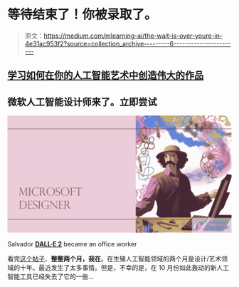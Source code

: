# 等待结束了！你被录取了。

> 原文：<https://medium.com/mlearning-ai/the-wait-is-over-youre-in-4e31ac953f2?source=collection_archive---------6----------------------->

## [学习如何在你的人工智能艺术中创造伟大的作品](https://open.substack.com/pub/mlearning/p/how-to-totally-control-the-ai-generator?r=z7zu8&utm_campaign=post&utm_medium=web)

## **微软人工智能设计师来了。立即尝试**

[![](img/04553ba203d532c7aa5b2aa5ceb60b54.png)](https://evartology.substack.com/)

Salvador [**DALL·E 2**](/mlearning-ai/are-you-on-the-ai-designer-waitlist-e3e416873785) became an office worker

看完[这个帖子](/p/e3e416873785)、**整整两个月，我在**。在生殖人工智能领域的两个月是设计/艺术领域的十年。最近发生了太多事情。但是，不幸的是，在 10 月份如此轰动的新人工智能工具已经失去了它的一些…